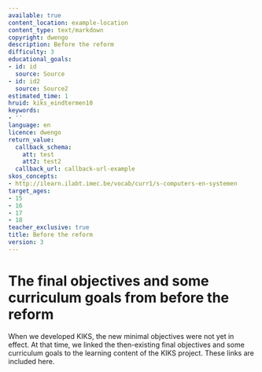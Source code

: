 ```yaml
---
available: true
content_location: example-location
content_type: text/markdown
copyright: dwengo
description: Before the reform
difficulty: 3
educational_goals:
- id: id
  source: Source
- id: id2
  source: Source2
estimated_time: 1
hruid: kiks_eindtermen10
keywords:
- ''
language: en
licence: dwengo
return_value:
  callback_schema:
    att: test
    att2: test2
  callback_url: callback-url-example
skos_concepts:
- http://ilearn.ilabt.imec.be/vocab/curr1/s-computers-en-systemen
target_ages:
- 15
- 16
- 17
- 18
teacher_exclusive: true
title: Before the reform
version: 3
---
```

# The final objectives and some curriculum goals from before the reform

When we developed KIKS, the new minimal objectives were not yet in effect. At that time, we linked the then-existing final objectives and some curriculum goals to the learning content of the KIKS project.
These links are included here.